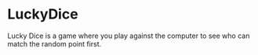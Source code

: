 # LuckyDice
Lucky Dice is a game where you play against the computer to see who can match the random point first.
